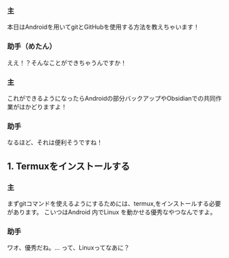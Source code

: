 
### 主
本日はAndroidを用いてgitとGitHubを使用する方法を教えちゃいます！
### 助手（めたん）
ええ！？そんなことができちゃうんですか！
### 主
これができるようになったらAndroidの部分バックアップやObsidianでの共同作業がはかどりますよ！
### 助手
なるほど、それは便利そうですね！

## 1. Termuxをインストールする
### 主
まずgitコマンドを使えるようにするためには、termux,をインストールする必要があります。
こいつはAndroid 内でLinux を動かせる優秀なやつなんですよ。
### 助手
ワオ、優秀だね。... って、Linuxってなあに？

